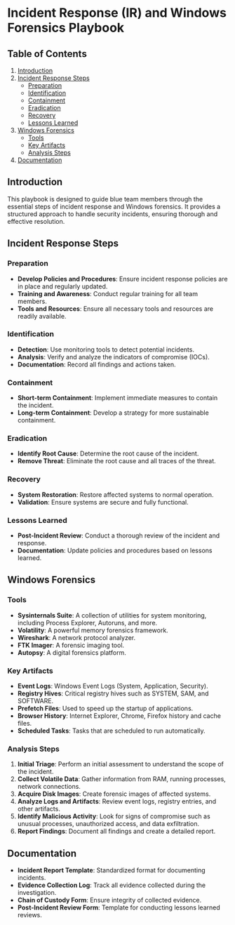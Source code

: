 # Incident Response (IR) and Windows Forensics Playbook

## Table of Contents
1. [Introduction](#introduction)
2. [Incident Response Steps](#incident-response-steps)
    - [Preparation](#preparation)
    - [Identification](#identification)
    - [Containment](#containment)
    - [Eradication](#eradication)
    - [Recovery](#recovery)
    - [Lessons Learned](#lessons-learned)
3. [Windows Forensics](#windows-forensics)
    - [Tools](#tools)
    - [Key Artifacts](#key-artifacts)
    - [Analysis Steps](#analysis-steps)
4. [Documentation](#documentation)

## Introduction
This playbook is designed to guide blue team members through the essential steps of incident response and Windows forensics. It provides a structured approach to handle security incidents, ensuring thorough and effective resolution.

## Incident Response Steps

### Preparation
- **Develop Policies and Procedures**: Ensure incident response policies are in place and regularly updated.
- **Training and Awareness**: Conduct regular training for all team members.
- **Tools and Resources**: Ensure all necessary tools and resources are readily available.

### Identification
- **Detection**: Use monitoring tools to detect potential incidents.
- **Analysis**: Verify and analyze the indicators of compromise (IOCs).
- **Documentation**: Record all findings and actions taken.

### Containment
- **Short-term Containment**: Implement immediate measures to contain the incident.
- **Long-term Containment**: Develop a strategy for more sustainable containment.

### Eradication
- **Identify Root Cause**: Determine the root cause of the incident.
- **Remove Threat**: Eliminate the root cause and all traces of the threat.

### Recovery
- **System Restoration**: Restore affected systems to normal operation.
- **Validation**: Ensure systems are secure and fully functional.

### Lessons Learned
- **Post-Incident Review**: Conduct a thorough review of the incident and response.
- **Documentation**: Update policies and procedures based on lessons learned.

## Windows Forensics

### Tools
- **Sysinternals Suite**: A collection of utilities for system monitoring, including Process Explorer, Autoruns, and more.
- **Volatility**: A powerful memory forensics framework.
- **Wireshark**: A network protocol analyzer.
- **FTK Imager**: A forensic imaging tool.
- **Autopsy**: A digital forensics platform.

### Key Artifacts
- **Event Logs**: Windows Event Logs (System, Application, Security).
- **Registry Hives**: Critical registry hives such as SYSTEM, SAM, and SOFTWARE.
- **Prefetch Files**: Used to speed up the startup of applications.
- **Browser History**: Internet Explorer, Chrome, Firefox history and cache files.
- **Scheduled Tasks**: Tasks that are scheduled to run automatically.

### Analysis Steps
1. **Initial Triage**: Perform an initial assessment to understand the scope of the incident.
2. **Collect Volatile Data**: Gather information from RAM, running processes, network connections.
3. **Acquire Disk Images**: Create forensic images of affected systems.
4. **Analyze Logs and Artifacts**: Review event logs, registry entries, and other artifacts.
5. **Identify Malicious Activity**: Look for signs of compromise such as unusual processes, unauthorized access, and data exfiltration.
6. **Report Findings**: Document all findings and create a detailed report.

## Documentation
- **Incident Report Template**: Standardized format for documenting incidents.
- **Evidence Collection Log**: Track all evidence collected during the investigation.
- **Chain of Custody Form**: Ensure integrity of collected evidence.
- **Post-Incident Review Form**: Template for conducting lessons learned reviews.

